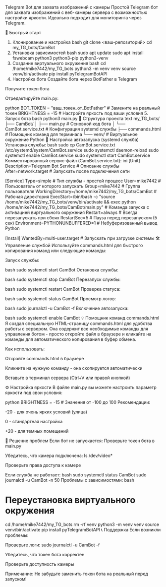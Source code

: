 Telegram Bot для захвата изображений с камеры
Простой Telegram бот для захвата изображений с веб-камеры сервера с возможностью настройки яркости. Идеально подходит для мониторинга через Telegram.
 
🚀 Быстрый старт
1. Клонирование и настройка
bash
git clone <ваш-репозиторий>
cd my_TG_bots/CamBot
2. Установка зависимостей
bash
sudo apt update
sudo apt install fswebcam python3 python3-pip python3-venv
3. Создание виртуального окружения
bash
cd /home/mike7442/my_TG_bots
python3 -m venv venv
source venv/bin/activate
pip install pyTelegramBotAPI
4. Настройка бота
Создайте бота через BotFather в Telegram

Получите токен бота

Отредактируйте main.py:

python
BOT_TOKEN = "ваш_токен_от_BotFather"  # Замените на реальный токен
BRIGHTNESS = -15  # Настройте яркость под ваши условия
5. Запуск бота
bash
python3 main.py
📁 Структура проекта
text
my_TG_bots/
├── CamBot/
│   ├── main.py              # Основной код бота
│   └── CamBot.service.txt   # Конфигурация systemd службы
├── commands.html            # Помощник команд для терминала
└── venv/                    # Виртуальное окружение Python
🔧 Настройка автозапуска (systemd служба)
Установка службы:
bash
sudo cp CamBot.service.txt /etc/systemd/system/CamBot.service
sudo systemctl daemon-reload
sudo systemctl enable CamBot.service
sudo systemctl start CamBot.service
Комментированный сервис-файл (CamBot.service.txt):
ini
[Unit]
Description=Telegram Bot Service  # Описание службы
After=network.target              # Запускать после подключения сети

[Service]
Type=simple                       # Тип службы - простой процесс
User=mike7442                     # Пользователь от которого запускать
Group=mike7442                    # Группа пользователя
WorkingDirectory=/home/mike7442/my_TG_bots/CamBot  # Рабочая директория
ExecStart=/bin/bash -c "source /home/mike7442/my_TG_bots/venv/bin/activate && exec python /home/mike7442/my_TG_bots/CamBot/main.py"  # Команда запуска с активацией виртуального окружения
Restart=always                    # Всегда перезапускать при сбоях
RestartSec=5                      # Пауза перед перезапуском (5 сек)
Environment=PYTHONUNBUFFERED=1    # Небуферизованный вывод Python

[Install]
WantedBy=multi-user.target        # Запускать при загрузке системы
🛠 Управление службой
Используйте commands.html для быстрого копирования команд или следующие команды:

Запуск службы:

bash
sudo systemctl start CamBot
Остановка службы:

bash
sudo systemctl stop CamBot
Перезапуск службы:

bash
sudo systemctl restart CamBot
Проверка статуса:

bash
sudo systemctl status CamBot
Просмотр логов:

bash
sudo journalctl -u CamBot -f
Включение автозапуска:

bash
sudo systemctl enable CamBot
💡 Помощник команд commands.html
Я создал специальную HTML-страницу commands.html для удобства работы с сервером. Она содержит все необходимые команды для управления ботом - просто откройте файл в браузере и кликайте на команды для автоматического копирования в буфер обмена.

Как использовать:

Откройте commands.html в браузере

Кликните на нужную команду - она скопируется автоматически

Вставьте в терминал сервера (Ctrl+V или правой кнопкой)

⚙️ Настройка яркости
В файле main.py вы можете настроить параметр яркости под свои условия:

python
BRIGHTNESS = -15  # Значения от -100 до 100
Рекомендации:

-20 - для очень ярких условий (улица)

0 - стандартная настройка

+20 - для темных помещений

🐛 Решение проблем
Если бот не запускается:
Проверьте токен бота в main.py

Убедитесь, что камера подключена: ls /dev/video*

Проверьте права доступа к камере

Если служба не работает:
bash
sudo systemctl status CamBot
sudo journalctl -u CamBot -n 50
Проблемы с зависимостями:
bash
# Переустановка виртуального окружения
cd /home/mike7442/my_TG_bots
rm -rf venv
python3 -m venv venv
source venv/bin/activate
pip install pyTelegramBotAPI
📞 Поддержка
Если возникли проблемы:

Проверьте логи: sudo journalctl -u CamBot -f

Убедитесь, что токен бота корректен

Проверьте доступность камеры

Примечание: Не забудьте заменить токен бота на реальный перед запуском!
